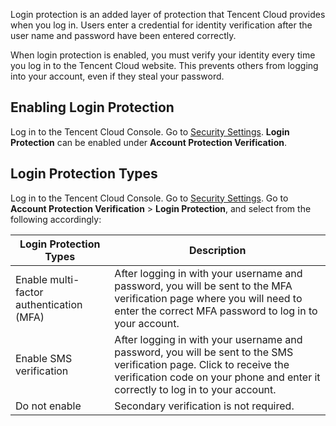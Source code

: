 Login protection is an added layer of protection that Tencent Cloud provides when you log in. Users enter a credential for identity verification after the user name and password have been entered correctly.

When login protection is enabled, you must verify your identity every time you log in to the Tencent Cloud website. This prevents others from logging into your account, even if they steal your password.

## Enabling Login Protection
Log in to the Tencent Cloud Console. Go to [Security Settings](https://console.cloud.tencent.com/developer/security).  **Login Protection** can be enabled under **Account Protection Verification**.

## Login Protection Types
Log in to the Tencent Cloud Console. Go to [Security Settings](https://console.cloud.tencent.com/developer/security). Go to **Account Protection Verification** > **Login Protection**, and select from the following accordingly:

| Login Protection Types | Description                                   |
| -------- | ---------------------------------------- |
| Enable multi-factor authentication (MFA)  | After logging in with your username and password, you will be sent to the MFA verification page where you will need to enter the correct MFA password to log in to your account. |
| Enable SMS verification  | After logging in with your username and password, you will be sent to the SMS verification page. Click to receive the verification code on your phone and enter it correctly to log in to your account. |
| Do not enable | Secondary verification is not required.                            |
